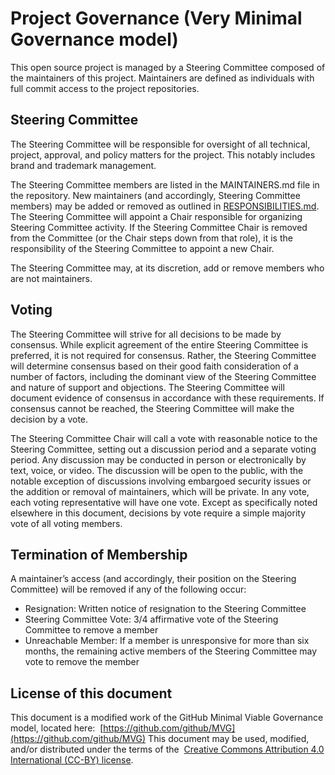 # Project Governance (Very Minimal Governance model)

This open source project is managed by a Steering Committee composed of the maintainers of this project. Maintainers are
defined as individuals with full commit access to the project repositories.

## Steering Committee

The Steering Committee will be responsible for oversight of all technical, project, approval, and policy matters for the
project. This notably includes brand and trademark management.

The Steering Committee members are listed in the MAINTAINERS.md file in the repository. New maintainers (and accordingly,
Steering Committee members) may be added or removed as outlined in [RESPONSIBILITIES.md](./RESPONSIBILITIES.md). The
Steering Committee will appoint a Chair responsible for organizing Steering Committee activity. If the Steering Committee
Chair is removed from the Committee (or the Chair steps down from that role), it is the responsibility of the Steering
Committee to appoint a new Chair.

The Steering Committee may, at its discretion, add or remove members who are not maintainers.

## Voting

The Steering Committee will strive for all decisions to be made by consensus. While explicit agreement of the entire
Steering Committee is preferred, it is not required for consensus. Rather, the Steering Committee will determine
consensus based on their good faith consideration of a number of factors, including the dominant view of the Steering
Committee and nature of support and objections. The Steering Committee will document evidence of consensus in accordance
with these requirements. If consensus cannot be reached, the Steering Committee will make the decision by a vote.

The Steering Committee Chair will call a vote with reasonable notice to the Steering Committee, setting out a discussion
period and a separate voting period. Any discussion may be conducted in person or electronically by text, voice, or video.
The discussion will be open to the public, with the notable exception of discussions involving embargoed security issues
or the addition or removal of maintainers, which will be private. In any vote, each voting representative will have one
vote. Except as specifically noted elsewhere in this document, decisions by vote require a simple majority vote of all
voting members.

## Termination of Membership

A maintainer’s access (and accordingly, their position on the Steering Committee) will be removed if any of the following
occur:

* Resignation: Written notice of resignation to the Steering Committee
* Steering Committee Vote: 3/4 affirmative vote of the Steering Committee to remove a member
* Unreachable Member: If a member is unresponsive for more than six months, the remaining active members of the Steering
  Committee may vote to remove the member

## License of this document

This document is a modified work of the GitHub Minimal Viable Governance model, located here: ﻿
[https://github.com/github/MVG](https://github.com/github/MVG)
This document may be used, modified, and/or distributed under the terms of the ﻿
[Creative Commons Attribution 4.0 International (CC-BY) license﻿](https://creativecommons.org/licenses/by/4.0/legalcode).